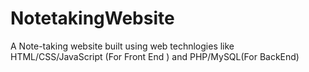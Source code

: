 # NotetakingWebsite

A Note-taking website built using web technlogies like HTML/CSS/JavaScript (For Front End ) and PHP/MySQL(For BackEnd) 
